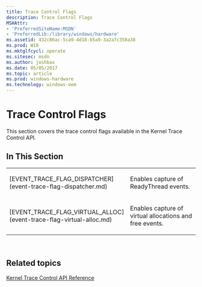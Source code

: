 ```yaml
---
title: Trace Control Flags
description: Trace Control Flags
MSHAttr:
- 'PreferredSiteName:MSDN'
- 'PreferredLib:/library/windows/hardware'
ms.assetid: 432c86ac-5ca9-4d18-b5a9-3a2a7c358a38
ms.prod: W10
ms.mktglfcycl: operate
ms.sitesec: msdn
ms.author: joshbax
ms.date: 05/05/2017
ms.topic: article
ms.prod: windows-hardware
ms.technology: windows-oem
---
```


# Trace Control Flags


This section covers the trace control flags available in the Kernel Trace Control API.

## In This Section


<table>
<colgroup>
<col width="50%" />
<col width="50%" />
</colgroup>
<tbody>
<tr class="odd">
<td><p>[EVENT_TRACE_FLAG_DISPATCHER](event-trace-flag-dispatcher.md)</p></td>
<td><p>Enables capture of ReadyThread events.</p></td>
</tr>
<tr class="even">
<td><p>[EVENT_TRACE_FLAG_VIRTUAL_ALLOC](event-trace-flag-virtual-alloc.md)</p></td>
<td><p>Enables capture of virtual allocations and free events.</p></td>
</tr>
</tbody>
</table>

 

## Related topics


[Kernel Trace Control API Reference](kernel-trace-control-api-reference.md)

 

 







